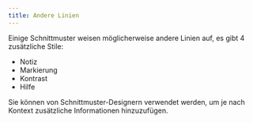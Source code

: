 ```yaml
---
title: Andere Linien
---
```


Einige Schnittmuster weisen möglicherweise andere Linien auf, es gibt 4 zusätzliche Stile:

 - Notiz
 - Markierung
 - Kontrast
 - Hilfe

Sie können von Schnittmuster-Designern verwendet werden, um je nach Kontext zusätzliche Informationen hinzuzufügen.

<Legend part="otherLines" caption="Other line styles" >

